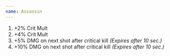 ```yaml
---
name: Assassin
---
```


1. +2% Crit Mult
2. +4% Crit Mult
3. +5% DMG on next shot after critical kill *(Expires after 10 sec.)*
4. +10% DMG on next shot after critical kill *(Expires after 10 sec.)*
